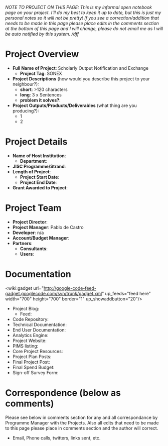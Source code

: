 _NOTE TO PROJECT ON THIS PAGE: This is my informal open notebook page on your project.  I'll do my best to keep it up to date, but this is just my personal notes so it will not be pretty!  If you see a correction/addition that needs to be made in this page please place edits in the comments section at the bottom of this page and I will change, please do not email me as I will be auto notified by this system. /dff_

# Project Overview #
  * **Full Name of Project**: Scholarly Output Notification and Exchange
    * **Project Tag**: SONEX
  * **Project Descriptions** (how would you describe this project to your neighbour?):
    * **short**: >120 characters
    * **long**: 3 x Sentences
    * **problem it solves?**:
  * **Project Outputs/Products/Deliverables** (what thing are you producing?):
    * 1
    * 2

# Project Details #
  * **Name of Host Institution**:
    * **Department**:
  * **JISC Programme/Strand**:
  * **Length of Project**:
    * **Project Start Date**:
    * **Project End Date**:
  * **Grant Awarded to Project**:

# Project Team #
  * **Project Director**:
  * **Project Manager**: Pablo de Castro
  * **Developer**: n/a
  * **Account/Budget Manager**:
  * **Partners**:
    * **Consultants**:
    * **Users**:

# Documentation #

<wiki:gadget url="http://google-code-feed-gadget.googlecode.com/svn/trunk/gadget.xml" up\_feeds="feed here" width="700" height="700" border="1" up\_showaddbutton="20"/>

  * Project Blog:
    * Feed:
  * Code Repository:
  * Technical Documentation:
  * End User Documentation:
  * Analytics Engine:
  * Project Website:
  * PIMS listing:
  * Core Project Resources:
  * Project Plan Posts:
  * Final Project Post:
  * Final Spend Budget:
  * Sign-off Survey Form:

# Correspondence (below as comments) #
Please see below in comments section for any and all correspondance by Programme Manager with the Projects.  Also all edits that need to be made to this page please place in comments section and the author will correct.
  * Email, Phone calls, twitters, links sent, etc.